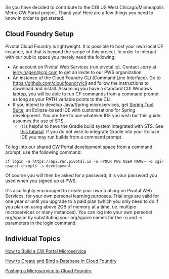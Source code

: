 So you have decided to contribute to the CGI US West Chicago/Minneapolis Metro CW Portal project.  Thank you!  Here are a few things you need to know in order to get started.

## Cloud Foundry Setup

Pivotal Cloud Foundry is lightweight.  It is possible to host your own local CF instance, but that is beyond the scope of this project.  In order to interact with our public space you merely need the following:

* An account on Pivotal Web Services (run.pivotal.io).  Contact Jerry at jerry.hagen@cgi.com to get an invite to our PWS organization.
* An instance of the Cloud Foundry CLI (Command Line Interface).  Go to https://github.com/cloudfoundry/cli and follow the instructions to download and install.  Assuming you have a standard CGI Windows laptop, you will be able to run CF commands from a command prompt as long as your PATH variable points to the CLI.
* If you intend to develop Java/Spring microservices, get [Spring Tool Suite](https://spring.io/tools/sts), an Eclipse-based IDE with customizations for Spring development.  You are free to use whatever IDE you wish but this guide assumes the use of STS.
  - It is helpful to have the Gradle build system integrated with STS.  See [this tutorial](http://www.vogella.com/tutorials/EclipseGradle/article.html).  If you do not wish to integrate Gradle into your Eclipse IDE you may run builds from a command prompt.

To log into our shared CW Portal development space from a command prompt, use the following command:  

`cf login -a https://api.run.pivotal.io -u <YOUR PWS USER NAME> -o cgi-uswest-chimpls -s development`
  
Of course you will then be asked for a password; it is your password you used when you signed up at PWS.

It's also highly encouraged to create your own trial org on Pivotal Web Services, for your own personal learning purposes.  Trial orgs are valid for one year or until you upgrade to a paid plan (which you only need to do if you plan on using above 2GB of memory at a time, i.e. multiple microservices or many instances).  You can log into your own personal org/space by substituting your org/space names for the -o and -s parameters in the login command.

## Individual Topics

[How to Build a CW Portal Microservice](./how-to-build-a-microservice.md)

[How to Create and Bind a Database in Cloud Foundry](./database-binding.md)

[Pushing a Microservice to Cloud Foundry](./pushing-a-microservice.md)